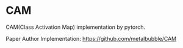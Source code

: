 # CAM

CAM(Class Activation Map) implementation by pytorch.



Paper Author Implementation: https://github.com/metalbubble/CAM

